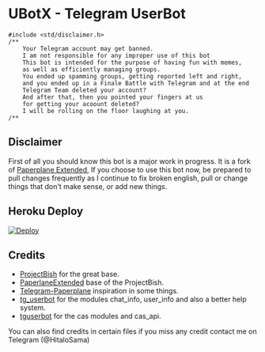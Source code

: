 # UBotX - Telegram UserBot

```
#include <std/disclaimer.h>
/**
    Your Telegram account may get banned.
    I am not responsible for any improper use of this bot
    This bot is intended for the purpose of having fun with memes,
    as well as efficiently managing groups.
    You ended up spamming groups, getting reported left and right,
    and you ended up in a Finale Battle with Telegram and at the end
    Telegram Team deleted your account?
    And after that, then you pointed your fingers at us
    for getting your acoount deleted?
    I will be rolling on the floor laughing at you.
/**
```

## Disclaimer

First of all you should know this bot is a major work in progress. It is a fork of [Paperplane Extended](https://github.com/AvinashReddy3108/PaperplaneExtended), If you choose to use this bot now, be prepared to pull changes frequently as I continue to fix broken english, pull or change things that don't make sense, or add new things.

## Heroku Deploy

[![Deploy](https://www.herokucdn.com/deploy/button.svg)](https://heroku.com/deploy?template=https://github.com/HitaloSama/TG-UBotX)

## Credits

* [ProjectBish](https://github.com/adekmaulana/ProjectBish) for the great base.
* [PaperlaneExtended](https://github.com/AvinashReddy3108/PaperplaneExtended) base of the ProjectBish.
* [Telegram-Paperplane](https://github.com/RaphielGang/Telegram-UserBot) inspiration in some things.
* [tg_userbot](https://github.com/watzon/tg_userbot) for the modules chat_info, user_info and also a better help system.
* [tguserbot](https://github.com/nunopenim/tguserbot) for the cas modules and cas_api.

You can also find credits in certain files if you miss any credit contact me on Telegram (@HitaloSama)
